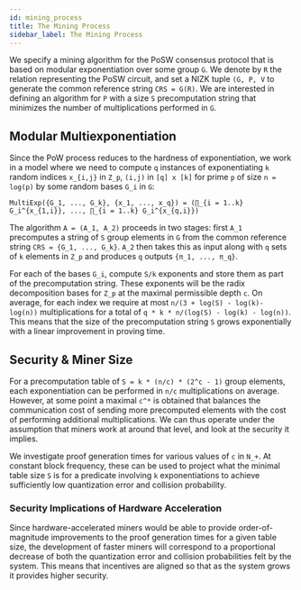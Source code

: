 ```yaml
---
id: mining_process
title: The Mining Process
sidebar_label: The Mining Process
---
```


We specify a mining algorithm for the PoSW consensus protocol that is based on modular exponentiation
over some group `G`. We denote by `R` the relation representing the PoSW circuit,
and set a NIZK tuple `(G, P, V` to generate the
common reference string `CRS = G(R)`. We are interested in defining an
algorithm for `P` with a size `S` precomputation string that minimizes the number of multiplications
performed in `G`.

## Modular Multiexponentiation

Since the PoW process reduces to the hardness of exponentiation,
we work in a model where we need to compute `q` instances of exponentiating
`k` random indices `x_{i,j}` in `Z_p`, `(i,j)` in `[q] x [k]` for prime `p` of
size `n = log(p)` by some random bases `G_i` in `G`:
```
MultiExp({G_1, ..., G_k}, {x_1, ..., x_q}) = (∏_{i = 1..k} G_i^{x_{1,i}}, ..., ∏_{i = 1..k} G_i^{x_{q,i}})
```

The algorithm `A = (A_1, A_2)` proceeds in two stages:
first `A_1` precomputes a string of `S` group elements in `G` from the
common reference string `CRS = {G_1, ..., G_k}`. `A_2` then takes this as
input along with `q` sets of `k` elements in `Z_p` and produces `q` outputs `{π_1, ..., π_q}`. 

For each of the bases `G_i`, compute `S/k` exponents and store them as part of the precomputation string.
These exponents will be the radix decomposition bases for `Z_p` at the maximal permissible depth `c`.
On average, for each index we require at most `n/(3 + log(S) - log(k)- log(n))` multiplications
for a total of `q * k * n/(log(S) - log(k) - log(n))`.
This means that the size of the precomputation string `S` grows exponentially with a linear improvement in proving time.

## Security \& Miner Size

For a precomputation table of `S = k * (n/c) * (2^c - 1)` group elements,
each exponentiation can be performed in `n/c` multiplications on average.
However, at some point a maximal `c^*` is obtained that balances the communication cost of sending
more precomputed elements with the cost of performing additional multiplications.
We can thus operate under the assumption that miners work at around that level, and look at the security it implies.

We investigate proof generation times for various values of `c` in `N_+`.
At constant block frequency, these can be used to project what the minimal table size `S` is for
a predicate involving `k` exponentiations to achieve sufficiently low quantization error and collision probability.

<!--
We provide results below for $1$ minute blocks, $64$ byte group elements and a circuit with $k \approx 2^{13}$ exponentiations per proof.
Miner size corresponds to the size of its precomputed exponentiation table.

|  Size (GB) | Proof Generation Time (s) | Quantization Error (\%) | Collision Probability |                    
| -----------|------------------------------|-------------| -----------|
| 0.6              |   4.65                       | 3.82            | 0.0387
| 2              |                              |             |
| 4              |                              |             |
| 8              |                              |             |

-->

### Security Implications of Hardware Acceleration

Since hardware-accelerated miners would be able to provide order-of-magnitude improvements to the proof generation times for a given table size,
the development of faster miners will correspond to a proportional decrease of both the quantization error and collision probabilities felt by the system.
This means that incentives are aligned so that as the system grows it provides higher security.
